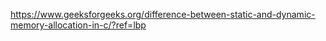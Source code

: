 https://www.geeksforgeeks.org/difference-between-static-and-dynamic-memory-allocation-in-c/?ref=lbp
